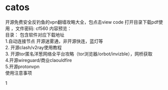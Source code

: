 # catos
开源免费安全反钓鱼的vpn翻墙攻略大全，包点击view code  打开目录下载pdf使用 ，文件密码: cf560
内容预览：    
目录：  包含软件对应下载地址              
1.自动连接节点 开源迷雾通，非开源快连，蓝灯等        
2. 开源clash/v2ray使用教程            
3. 开源tor匿名洋葱网络全平台攻略（tor浏览器/orbot/invizble），网桥获取                   
4.开源wireguard/商业claouldfire     
5.开源protonvpn       
使用注意事项        


1
